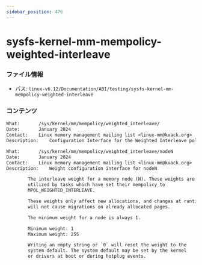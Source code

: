 ```yaml
---
sidebar_position: 476
---
```

# sysfs-kernel-mm-mempolicy-weighted-interleave

### ファイル情報

- パス: `linux-v6.12/Documentation/ABI/testing/sysfs-kernel-mm-mempolicy-weighted-interleave`

### コンテンツ

```txt
What:		/sys/kernel/mm/mempolicy/weighted_interleave/
Date:		January 2024
Contact:	Linux memory management mailing list <linux-mm@kvack.org>
Description:	Configuration Interface for the Weighted Interleave policy

What:		/sys/kernel/mm/mempolicy/weighted_interleave/nodeN
Date:		January 2024
Contact:	Linux memory management mailing list <linux-mm@kvack.org>
Description:	Weight configuration interface for nodeN

		The interleave weight for a memory node (N). These weights are
		utilized by tasks which have set their mempolicy to
		MPOL_WEIGHTED_INTERLEAVE.

		These weights only affect new allocations, and changes at runtime
		will not cause migrations on already allocated pages.

		The minimum weight for a node is always 1.

		Minimum weight: 1
		Maximum weight: 255

		Writing an empty string or `0` will reset the weight to the
		system default. The system default may be set by the kernel
		or drivers at boot or during hotplug events.

```
